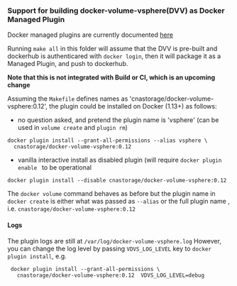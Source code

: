 ### Support for building docker-volume-vsphere(DVV) as Docker Managed Plugin

Docker managed plugins are currently documented [here](https://docs.docker.com/engine/extend/)

Running `make all` in this folder will assume that
the DVV is pre-built and dockerhub is authenticared with `docker login`, then it will  package it
as a Managed Plugin, and push to dockerhub.

**Note that this is not integrated with Build or CI, which is an upcoming change**

Assuming the `Makefile`  defines names as 'cnastorage/docker-volume-vsphere:0.12', the plugin  could
be installed on Docker (1.13+) as follows:

* no question asked, and pretend the plugin name is 'vsphere' (can be used in `volume create` and `plugin rm`)
```
docker plugin install --grant-all-permissions --alias vsphere \
  cnastorage/docker-volume-vsphere:0.12
```
* vanilla interactive install as disabled plugin (will require `docker plugin enable `  to be operational
```
docker plugin install --disable cnastorage/docker-volume-vsphere:0.12
```

The `docker volume` command behaves as before but the plugin name in `docker create` is either what was passed as `--alias` or the full plugin name , i.e. `cnastorage/docker-volume-vsphere:0.12`

#### Logs

The plugin logs are still at `/var/log/docker-volume-vsphere.log`
However, you can change the log level by passing `VDVS_LOG_LEVEL` key to `docker plugin install`, e.g.
```
 docker plugin install --grant-all-permissions \
   cnastorage/docker-volume-vsphere:0.12  VDVS_LOG_LEVEL=debug
 ```

